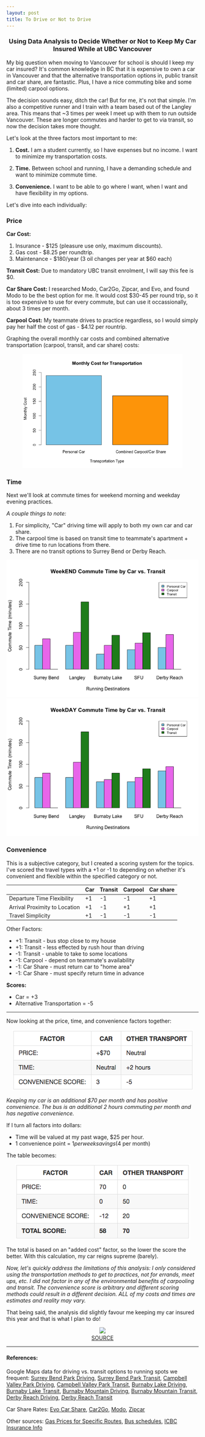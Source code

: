 ```yaml
---
layout: post
title: To Drive or Not to Drive
---
```


<h3><p style="text-align:center;">Using Data Analysis to Decide Whether or Not to Keep My Car Insured While at UBC Vancouver</p></h3>


My big question when moving to Vancouver for school is should I keep my car insured? It's common knowledge in BC that it is expensive to own a car in Vancouver and that the alternative transportation options in, public transit and car share, are fantastic. Plus, I have a nice commuting bike and some (limited) carpool options.

The decision sounds easy, ditch the car! But for me, it's not that simple. I'm also a competitive runner and I train with a team based out of the Langley area. This means that ~3 times per week I meet up with them to run outside Vancouver. These are longer commutes and harder to get to via transit, so now the decision takes more thought.

Let's look at the three factors most important to me:

1.  **Cost.** I am a student currently, so I have expenses but no income. I want to minimize my transportation costs.

2.  **Time.** Between school and running, I have a demanding schedule and want to minimize commute time.

3.  **Convenience.** I want to be able to go where I want, when I want and have flexibility in my options.


Let's dive into each individually:

### Price


**Car Cost:**

1.  Insurance - $125 (pleasure use only, maximum discounts).
2.  Gas cost - $8.25 per roundtrip.
3.  Maintenance - $180/year (3 oil changes per year at $60 each)

**Transit Cost:** Due to mandatory UBC transit enrolment, I will say this fee is $0.

**Car Share Cost:** I researched Modo, Car2Go, Zipcar, and Evo, and found Modo to be the best option for me. It would cost $30-45 per round trip, so it is too expensive to use for every commute, but can use it occassionally, about 3 times per month.

**Carpool Cost:** My teammate drives to practice regardless, so I would simply pay her half the cost of gas - $4.12 per rountrip.

Graphing the overall monthly car costs and combined alternative transportation (carpool, transit, and car share) costs:

<center><img src="/images/lab4_blogpost_files/figure-markdown_github/price-1.png" alt="Price Graph" height="300"/></center>

### Time

Next we'll look at commute times for weekend morning and weekday evening practices.

*A couple things to note:*

1.  For simplicity, "Car" driving time will apply to both my own car and car share.
2.  The carpool time is based on transit time to teammate's apartment + drive time to run locations from there.
3.  There are no transit options to Surrey Bend or Derby Reach.

<center><img src="/images/lab4_blogpost_files/figure-markdown_github/time-1.png" alt="Weekend Commute Time"/><img src="/images/lab4_blogpost_files/figure-markdown_github/time-2.png" alt="Weekday Commute Time"/></center>

### Convenience

This is a subjective category, but I created a scoring system for the topics. I've scored the travel types with a +1 or -1 to depending on whether it's convenient and flexible within the specified category or not.

|  | Car | Transit | Carpool | Car share |
|--|--|--|--|--|
| Departure Time Flexibility | +1 | -1 | -1 | +1 |
| Arrival Proximity to Location | +1 | -1 | +1 | +1 |
| Travel Simplicity | +1 | -1 | -1 | -1 |


Other Factors:

* +1: Transit - bus stop close to my house
* +1: Transit - less effected by rush hour than driving
* -1: Transit - unable to take to some locations
* -1: Carpool - depend on teammate's availability
* -1: Car Share - must return car to "home area"
* -1: Car Share - must specify return time in advance

**Scores:**
* Car = +3
* Alternative Transportation = -5

--------------------------------------------


Now looking at the price, time, and convenience factors together:


<center><img src="/images/lab4_blogpost_files/figure-markdown_github/table1.png" alt="Table 1" /></center>

*Keeping my car is an additional $70 per month and has positive convenience. The bus is an additional 2 hours commuting per month and has negative convenience.*

If I turn all factors into dollars:

* Time will be valued at my past wage, $25 per hour.
* 1 convenience point = $1 per week savings ($4 per month)


The table becomes:

<center><img src="/images/lab4_blogpost_files/figure-markdown_github/table2.png" alt="Table 2"/></center>



The total is based on an "added cost" factor, so the lower the score the better. With this calculation, my car reigns supreme (barely).

*Now, let's quickly address the limitations of this analysis: I only considered using the transportation methods to get to practices, not for errands, meet ups, etc. I did not factor in any of the environmental benefits of carpooling and transit. The convenience score is arbitrary and different scoring methods could result in a different decision. ALL of my costs and times are estimates and reality may vary.*

That being said, the analysis did slightly favour me keeping my car insured this year and that is what I plan to do!

<center>
<img src="https://media.giphy.com/media/ypJDAUdeiBZDy/giphy.gif"/>
</center>
<center>
<a href="https://giphy.com/gifs/ypJDAUdeiBZDy">SOURCE</a>
</center>

----------------------------------------------------

#### References:

Google Maps data for driving vs. transit options to running spots we frequent: [Surrey Bend Park Driving](https://www.google.com/maps/dir/W+16th+Ave+%26+Macdonald+St,+Vancouver,+BC+V6K+3C5/Surrey+Bend+Park,+104+Avenue,+Surrey,+BC/@49.2258985,-123.2274779,10z/data=!3m1!4b1!4m14!4m13!1m5!1m1!1s0x548673a866c49329:0xaaa502444c7a42b!2m2!1d-123.1684032!2d49.2577712!1m5!1m1!1s0x5485d6cef33fbd01:0x86930b15b5c4ec4e!2m2!1d-122.7284123!2d49.1941758!3e0), [Surrey Bend Park Transit](https://www.google.com/maps/dir/W+16th+Ave+%26+Macdonald+St,+Vancouver,+BC+V6K+3C5/Surrey+Bend+Park,+104+Avenue,+Surrey,+BC/@49.2256347,-123.2285928,10z/data=!3m1!4b1!4m14!4m13!1m5!1m1!1s0x548673a866c49329:0xaaa502444c7a42b!2m2!1d-123.1684032!2d49.2577712!1m5!1m1!1s0x5485d6cef33fbd01:0x86930b15b5c4ec4e!2m2!1d-122.7284123!2d49.1941758!3e3), [Campbell Valley Park Driving](https://www.google.com/maps/dir/W+16th+Ave+%26+Macdonald+St,+Vancouver,+BC+V6K+3C5/Campbell+Valley+Regional+Park,+16+Avenue,+Langley,+BC/@49.1437448,-123.1948014,10z/data=!3m1!4b1!4m14!4m13!1m5!1m1!1s0x548673a866c49329:0xaaa502444c7a42b!2m2!1d-123.1684032!2d49.2577712!1m5!1m1!1s0x5485c6062b7e792d:0xd51f4184d46485b6!2m2!1d-122.6608212!2d49.0303964!3e0), [Campbell Valley Park Transit](https://www.google.com/maps/dir/W+16th+Ave+%26+Macdonald+St,+Vancouver,+BC+V6K+3C5/Campbell+Valley+Regional+Park,+16+Avenue,+Langley,+BC/@49.1576781,-123.1878853,10z/data=!3m1!4b1!4m14!4m13!1m5!1m1!1s0x548673a866c49329:0xaaa502444c7a42b!2m2!1d-123.1684032!2d49.2577712!1m5!1m1!1s0x5485c6062b7e792d:0xd51f4184d46485b6!2m2!1d-122.6608212!2d49.0303964!3e3), [Burnaby Lake Driving](https://www.google.com/maps/dir/W+16th+Ave+%26+Macdonald+St,+Vancouver,+BC+V6K+3C5/Burnaby+Lake,+Burnaby,+BC/@49.2555999,-123.1953396,11z/data=!3m1!4b1!4m14!4m13!1m5!1m1!1s0x548673a866c49329:0xaaa502444c7a42b!2m2!1d-123.1684032!2d49.2577712!1m5!1m1!1s0x5486779ec98481d3:0x4bb40fdefbc73000!2m2!1d-122.9441117!2d49.2420313!3e0), [Burnaby Lake Transit](https://www.google.com/maps/dir/W+16th+Ave+%26+Macdonald+St,+Vancouver,+BC+V6K+3C5/Burnaby+Lake,+Burnaby,+BC/@49.2637498,-123.1917166,11z/data=!3m1!4b1!4m14!4m13!1m5!1m1!1s0x548673a866c49329:0xaaa502444c7a42b!2m2!1d-123.1684032!2d49.2577712!1m5!1m1!1s0x5486779ec98481d3:0x4bb40fdefbc73000!2m2!1d-122.9441117!2d49.2420313!3e3), [Burnaby Mountain Driving](https://www.google.com/maps/dir/W+16th+Ave+%26+Macdonald+St,+Vancouver,+BC+V6K+3C5/Burnaby+Mountain+Park,+Burnaby+Mountain+Pkwy,+Burnaby,+BC/@49.2700849,-123.1908451,11z/data=!3m1!4b1!4m14!4m13!1m5!1m1!1s0x548673a866c49329:0xaaa502444c7a42b!2m2!1d-123.1684032!2d49.2577712!1m5!1m1!1s0x548677a6363c6f03:0x5f34938923afee19!2m2!1d-122.9331187!2d49.2826282!3e0), [Burnaby Mountain Transit](https://www.google.com/maps/dir/W+16th+Ave+%26+Macdonald+St,+Vancouver,+BC+V6K+3C5/Burnaby+Mountain+Park,+Burnaby+Mountain+Pkwy,+Burnaby,+BC/@49.2723879,-123.1834531,11z/data=!3m1!4b1!4m14!4m13!1m5!1m1!1s0x548673a866c49329:0xaaa502444c7a42b!2m2!1d-123.1684032!2d49.2577712!1m5!1m1!1s0x548677a6363c6f03:0x5f34938923afee19!2m2!1d-122.9331187!2d49.2826282!3e3), [Derby Reach Driving](https://www.google.com/maps/dir/West+16th+Avenue+%26+Macdonald+Street/Derby+Reach+Regional+Park,+21801+Allard+Crescent,+Langley,+BC+V1M+3W1/@49.2028634,-123.160848,10z/data=!3m1!4b1!4m14!4m13!1m5!1m1!1s0x548673a866c49329:0xaaa502444c7a42b!2m2!1d-123.1684032!2d49.2577712!1m5!1m1!1s0x5485d30cadb1a875:0x98951fb4642ac568!2m2!1d-122.5945669!2d49.199814!3e0), [Derby Reach Transit](https://www.google.com/maps/dir/West+16th+Avenue+%26+Macdonald+Street/Derby+Reach+Regional+Park,+21801+Allard+Crescent,+Langley,+BC+V1M+3W1/@49.2284538,-123.1616701,10z/data=!3m1!4b1!4m14!4m13!1m5!1m1!1s0x548673a866c49329:0xaaa502444c7a42b!2m2!1d-123.1684032!2d49.2577712!1m5!1m1!1s0x5485d30cadb1a875:0x98951fb4642ac568!2m2!1d-122.5945669!2d49.199814!3e3)

Car Share Rates: [Evo Car Share](https://evo.ca/rates), [Car2Go](https://www.car2go.com/CA/en/vancouver/rates/), [Modo](https://www.modo.coop/plans/#page-submenu), [Zipcar](https://www.zipcar.ca/learn-more/vancouver?plan_key=evp-50)

Other sources: [Gas Prices for Specific Routes](https://www.fueleconomy.gov/trip/), [Bus schedules](https://www.translink.ca), [ICBC Insurance Info](https://www.icbc.com/Pages/default.aspx)

